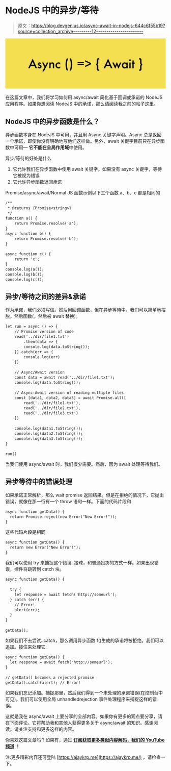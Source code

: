 # NodeJS 中的异步/等待

> 原文：<https://blog.devgenius.io/async-await-in-nodejs-644c6f55b19?source=collection_archive---------12----------------------->

![](img/1cb01a5a9b84638c5a54cb058bbf89e4.png)

在这篇文章中，我们将学习如何用 async/await 简化基于回调或承诺的 NodeJS 应用程序。如果你想阅读 NodeJS 中的承诺，那么请阅读我之前的帖子[这里](https://krp-ajay.medium.com/promise-in-nodejs-d8db90fcdd48)。

## **NodeJS 中的异步函数是什么？**

异步函数本身在 NodeJS 中可用，并且用 Async 关键字声明。Async 总是返回一个承诺，即使你没有明确地写他们这样做。另外，await 关键字目前只在异步函数中可用— **它不能在全局作用域**中使用。

异步/等待的好处是什么

1.  它允许我们在异步函数中使用 await 关键字。如果没有 async 关键字，等待它被视为错误
2.  它允许异步函数返回承诺

Promise/async/await/Normal JS 函数示例以下三个函数 a、b、c 都是相同的

```
/**
 * @returns {Promise<string>}
 */
function a() {
    return Promise.resolve('a');
}
async function b() {
    return Promise.resolve('b');
}

async function c() {
    return 'c';
}
console.log(a());
console.log(b());
console.log(c());
```

## **异步/等待之间的差异&承诺**

作为承诺，我们必须写信。然后用回调函数，但在异步等待中，我们可以简单地摆脱。然后函数(。然后被 await 替换)。

```
let run = async () => {
    // Promise version of code
    read('../dir/file1.txt')
        .then(data => {
        console.log(data.toString());
    }).catch(err => {
        console.log(err)
    })

    // Async/Await version
    const data = await read('../dir/file1.txt');
    console.log(data.toString());

    // Async-Await version of reading multiple files
    const [data1, data2, data3] = await Promise.all([
        read('../dir/file1.txt'),
        read('../dir/file2.txt'),
        read('../dir/file3.txt')
    ])

    console.log(data1.toString());
    console.log(data2.toString());
    console.log(data3.toString());
}

run()
```

当我们使用 async/await 时，我们很少需要。然后，因为 await 处理等待我们。

## 异步等待中的错误处理

如果承诺正常解析，那么 wait promise 返回结果。但是在拒绝的情况下，它抛出错误，就像在那一行有一个 throw 语句一样。下面的代码片段和

```
async function getData() {
  return Promise.reject(new Error("New Error!"));
}
```

这些代码片段是相同

```
async function getData() {
  return new Error("New Error!");
}
```

我们可以使用 try 来捕捉这个错误..接球，和普通投掷的方式一样。如果出现错误，控件将跳转到 catch 块。

```
async function getData() {

  try {
    let response = await fetch('http://someurl');
  } catch (err) {
    // Error!
    alert(err); 
  }
}

getData();
```

如果我们不去尝试..catch，那么调用异步函数 f()生成的承诺将被拒绝。我们可以追加。接住来处理它:

```
async function getData() {
  let response = await fetch('http://someurl');
}

// getData() becomes a rejected promise
getData().catch(alert); // Error!
```

如果我们忘记添加。捕捉那里，然后我们得到一个未处理的承诺错误(在控制台中可见)。我们可以使用全局 unhandledrejection 事件处理程序来捕捉这样的错误。

这就是我在 async/await 上要分享的全部内容。如果你有更多的观点要分享，请在下面评论。它将帮助我和其他人获得更多关于 async/await 的知识。感谢阅读。请关注支持和更多这样的内容。

你喜欢这篇文章吗？如果有，通过 [**订阅获取更多类似内容解码，我们的 YouTube 频道**](https://www.youtube.com/channel/UCvEB7wXUEXGFE9lCx0USR3Q) **！**

注:更多精彩内容还可登陆 [https://ajaykrp.me](https://ajaykrp.me/) 。请检查一下。